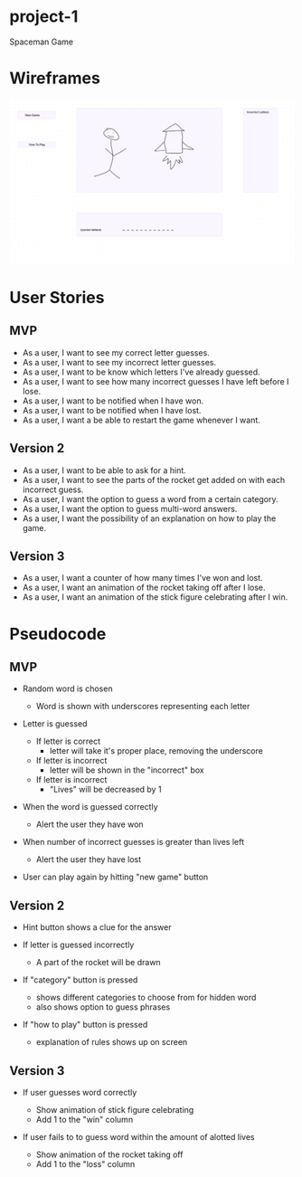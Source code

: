 # project-1
Spaceman Game

# Wireframes
![](./Spaceman_Wireframe.png)

#  User Stories

## MVP
- As a user, I want to see my correct letter guesses.
- As a user, I want to see my incorrect letter guesses.
- As a user, I want to be know which letters I've already guessed.
- As a user, I want to see how many incorrect guesses I have left before I lose.
- As a user, I want to be notified when I have won.
- As a user, I want to be notified when I have lost.
- As a user, I want a be able to restart the game whenever I want.

## Version 2
- As a user, I want to be able to ask for a hint.
- As a user, I want to see the parts of the rocket get added on with each incorrect guess.
- As a user, I want the option to guess a word from a certain category.
- As a user, I want the option to guess multi-word answers.
- As a user, I want the possibility of an explanation on how to play the game.


## Version 3

- As a user, I want a counter of how many times I've won and lost.
- As a user, I want an animation of the rocket taking off after I lose.
- As a user, I want an animation of the stick figure celebrating after I win.

# Pseudocode

## MVP
- Random word is chosen
    - Word is shown with underscores representing each letter

- Letter is guessed
    - If letter is correct
        - letter will take it's proper place, removing the underscore
    - If letter is incorrect
        - letter will be shown in the "incorrect" box
    - If letter is incorrect
        - "Lives" will be decreased by 1

- When the word is guessed correctly
    - Alert the user they have won

- When number of incorrect guesses is greater than lives left
    - Alert the user they have lost

- User can play again by hitting "new game" button

## Version 2
- Hint button shows a clue for the answer

- If letter is guessed incorrectly
     - A part of the rocket will be drawn

- If "category" button is pressed
    - shows different categories to choose from for hidden word
    - also shows option to guess phrases

- If "how to play" button is pressed
    - explanation of rules shows up on screen

## Version 3
- If user guesses word correctly
    - Show animation of stick figure celebrating
    - Add 1 to the "win" column

- If user fails to to guess word within the amount of alotted lives
    - Show animation of the rocket taking off
    - Add 1 to the "loss" column
